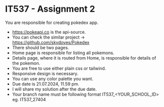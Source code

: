 
# IT537 - Assignment 2

You are responsible for creating pokedex app.

- https://pokeapi.co is the api-source.
- You can check the similar project -> https://github.com/skydoves/Pokedex
- There should be two pages.
- Home page is responsible for listing all pokemons.
- Details page, where it is routed from Home, is responsible for details of the pokemon.
- You are free to use either plain css or tailwind.
- Responsive design is necessary.
- You can use any color palette you want.
- Due date is 21.07.2024, 11.59 pm.
- I will share my solution after the due date.
- Your branch name must be following format IT537_<YOUR_SCHOOL_ID> eg. IT537_27404
